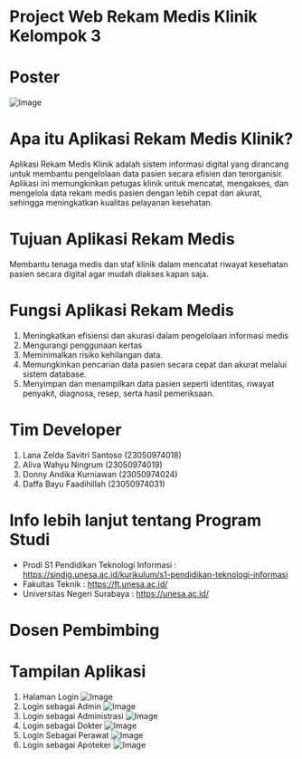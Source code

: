 # Project Web Rekam Medis Klinik Kelompok 3

# Poster
![Image](https://github.com/user-attachments/assets/bbf45f5c-0d29-430b-aba2-c5d7e6664093)

# Apa itu Aplikasi Rekam Medis Klinik?
Aplikasi Rekam Medis Klinik adalah sistem informasi digital yang dirancang untuk membantu pengelolaan data pasien secara efisien dan terorganisir. Aplikasi ini memungkinkan petugas klinik untuk mencatat, mengakses, dan mengelola data rekam medis pasien dengan lebih cepat dan akurat, sehingga meningkatkan kualitas pelayanan kesehatan.

# Tujuan Aplikasi Rekam Medis
Membantu tenaga medis dan staf klinik dalam mencatat riwayat kesehatan pasien secara digital agar mudah diakses kapan saja.

# Fungsi Aplikasi Rekam Medis
1. Meningkatkan efisiensi dan akurasi dalam pengelolaan informasi medis
2. Mengurangi penggunaan kertas
3. Meminimalkan risiko kehilangan data.
4. Memungkinkan pencarian data pasien secara cepat dan akurat melalui sistem database.
5. Menyimpan dan menampilkan data pasien seperti identitas, riwayat penyakit, diagnosa, resep, serta hasil pemeriksaan.

# Tim Developer
1. Lana Zelda Savitri Santoso		 (23050974018)
2. Aliva Wahyu Ningrum 		       (23050974019)
3. Donny Andika Kurniawan		     (23050974024)
4. Daffa Bayu Faadihillah 		   (23050974031)

# Info lebih lanjut tentang Program Studi
- Prodi S1 Pendidikan Teknologi Informasi : https://sindig.unesa.ac.id/kurikulum/s1-pendidikan-teknologi-informasi
- Fakultas Teknik : https://ft.unesa.ac.id/
- Universitas Negeri Surabaya : https://unesa.ac.id/

# Dosen Pembimbing

# Tampilan Aplikasi
1. Halaman Login
![Image](https://github.com/user-attachments/assets/3e5c6b71-e5b1-4be2-b8ed-e1692bd04887)
2. Login sebagai Admin
![Image](https://github.com/user-attachments/assets/47bba77b-df6d-4c17-9d19-377fa1f65edd)
3. Login sebagai Administrasi
![Image](https://github.com/user-attachments/assets/4b83d831-16e9-4984-b8e0-b73ce3534b50)
4. Login sebagai Dokter
![Image](https://github.com/user-attachments/assets/060be774-9bc8-4ff8-bda3-9355a484cb73)
5. Login Sebagai Perawat
![Image](https://github.com/user-attachments/assets/eeed4a77-40d3-4654-9f8b-f1a4b27f54d4)
6. Login sebagai Apoteker
![Image](https://github.com/user-attachments/assets/804a5fbb-6d6a-4fa2-93f1-9a6df8300d01)
